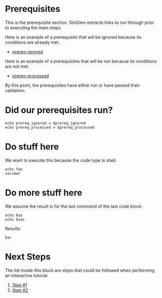 # Prerequisites

This is the prerequisite section.  SimDem extracts links to run through prior to executing the main steps.

Here is an example of a prerequisite that will be ignored because its conditions are already met.

* [prereq-ignored](./prereq-ignored.md)

Here is an example of a prerequisites that will be run because its conditions are not met.

* [prereq-processed](./prereq-processed.md)

By this point, the prerequisites have either run or have passed their validation.

# Did our prerequisites run?

```shell
echo prereq_ignored = $prereq_ignored
echo prereq_processed = $prereq_processed
```

# Do stuff here

We want to execute this because the code type is shell.

```shell
echo foo
var=bar
```


# Do more stuff here

We assume the result is for the last command of the last code block.

```shell
echo baz
echo $var
```

Results:

```result
bar
```

# Next Steps

The list inside this block are steps that could be followed when performing an interactive tutorial

  1. [Step #1](step-1.md)
  1. [Step #2](step-2.md)


